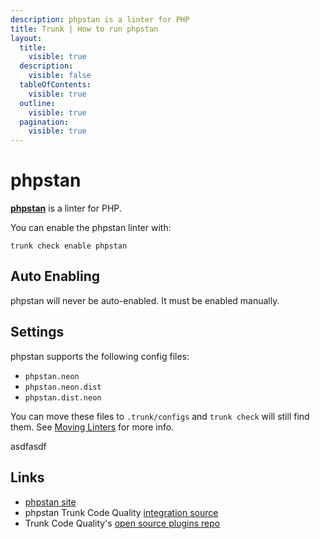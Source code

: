 ```yaml
---
description: phpstan is a linter for PHP
title: Trunk | How to run phpstan
layout:
  title:
    visible: true
  description:
    visible: false
  tableOfContents:
    visible: true
  outline:
    visible: true
  pagination:
    visible: true
---
```


# phpstan

[**phpstan**](https://phpstan.org/) is a linter for PHP.

You can enable the phpstan linter with:

```shell
trunk check enable phpstan
```

## Auto Enabling

phpstan will never be auto-enabled. It must be enabled manually.

## Settings

phpstan supports the following config files:
* `phpstan.neon`
* `phpstan.neon.dist`
* `phpstan.dist.neon`

You can move these files to `.trunk/configs` and `trunk check` will still find them. See [Moving Linters](../configure-linters.md#moving-linters) for more info.





asdfasdf



## Links

- [phpstan site](https://phpstan.org/)
- phpstan Trunk Code Quality [integration source](https://github.com/trunk-io/plugins/tree/main/linters/phpstan)
- Trunk Code Quality's [open source plugins repo](https://github.com/trunk-io/plugins/tree/main)
